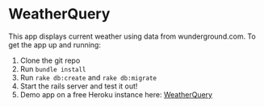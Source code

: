 WeatherQuery
============
This app displays current weather using data from wunderground.com. To get the app up and running:  
  
1. Clone the git repo
2. Run `bundle install`
3. Run `rake db:create` and `rake db:migrate`
4. Start the rails server and test it out! 
5. Demo app on a free Heroku instance here: [WeatherQuery](http://weatherquery.herokuapp.com)